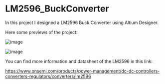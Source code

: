 # LM2596_BuckConverter


In this project I designed a LM2596 Buck Converter using Altium Designer.

Here some previews of the project:


![image](https://user-images.githubusercontent.com/59101099/123970110-851b3380-d9c1-11eb-9f9f-ad7cdd9806a2.png)

![image](https://user-images.githubusercontent.com/59101099/123970037-746abd80-d9c1-11eb-98bd-70de9074ddff.png)


You can find more information and datasheet of the LM2596 in this link:

https://www.onsemi.com/products/power-management/dc-dc-controllers-converters-regulators/converters/lm2596
